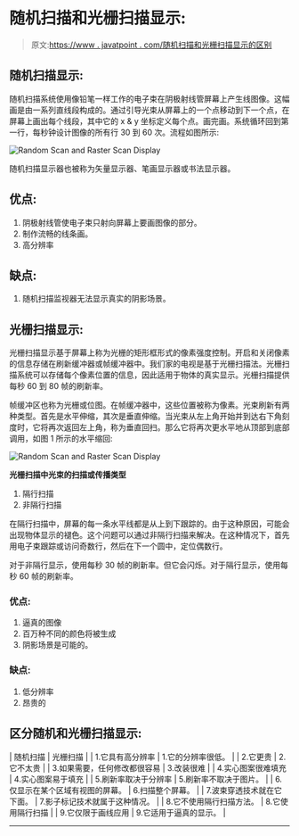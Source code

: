 # 随机扫描和光栅扫描显示:

> 原文:[https://www . javatpoint . com/随机扫描和光栅扫描显示的区别](https://www.javatpoint.com/difference-between-random-scan-and-raster-scan-display)

## 随机扫描显示:

随机扫描系统使用像铅笔一样工作的电子束在阴极射线管屏幕上产生线图像。这幅画是由一系列直线段构成的。通过引导光束从屏幕上的一个点移动到下一个点，在屏幕上画出每个线段，其中它的 x & y 坐标定义每个点。画完画。系统循环回到第一行，每秒钟设计图像的所有行 30 到 60 次。流程如图所示:

![Random Scan and Raster Scan Display](../Images/fab7eeabfb2a774d7eed5831de4151f7.png)

随机扫描显示器也被称为矢量显示器、笔画显示器或书法显示器。

## 优点:

1.  阴极射线管使电子束只射向屏幕上要画图像的部分。
2.  制作流畅的线条画。
3.  高分辨率

## 缺点:

1.  随机扫描监视器无法显示真实的阴影场景。

## 光栅扫描显示:

光栅扫描显示基于屏幕上称为光栅的矩形框形式的像素强度控制。开启和关闭像素的信息存储在刷新缓冲器或帧缓冲器中。我们家的电视是基于光栅扫描法。光栅扫描系统可以存储每个像素位置的信息，因此适用于物体的真实显示。光栅扫描提供每秒 60 到 80 帧的刷新率。

帧缓冲区也称为光栅或位图。在帧缓冲器中，这些位置被称为像素。光束刷新有两种类型。首先是水平伸缩，其次是垂直伸缩。当光束从左上角开始并到达右下角刻度时，它将再次返回左上角，称为垂直回扫。那么它将再次更水平地从顶部到底部调用，如图 1 所示的水平缩回:

![Random Scan and Raster Scan Display](../Images/691703d3a7e42627720d3ca30e49da3b.png)

**光栅扫描中光束的扫描或传播类型**

1.  隔行扫描
2.  非隔行扫描

在隔行扫描中，屏幕的每一条水平线都是从上到下跟踪的。由于这种原因，可能会出现物体显示的褪色。这个问题可以通过非隔行扫描来解决。在这种情况下，首先用电子束跟踪或访问奇数行，然后在下一个圆中，定位偶数行。

对于非隔行显示，使用每秒 30 帧的刷新率。但它会闪烁。对于隔行显示，使用每秒 60 帧的刷新率。

### 优点:

1.  逼真的图像
2.  百万种不同的颜色将被生成
3.  阴影场景是可能的。

### 缺点:

1.  低分辨率
2.  昂贵的

## 区分随机和光栅扫描显示:

| 随机扫描 | 光栅扫描 |
| 1.它具有高分辨率 | 1.它的分辨率很低。 |
| 2.它更贵 | 2.它不太贵 |
| 3.如果需要，任何修改都很容易 | 3.改装很难 |
| 4.实心图案很难填充 | 4.实心图案易于填充 |
| 5.刷新率取决于分辨率 | 5.刷新率不取决于图片。 |
| 6.仅显示在某个区域有视图的屏幕。 | 6.扫描整个屏幕。 |
| 7.波束穿透技术就在它下面。 | 7.影子标记技术就属于这种情况。 |
| 8.它不使用隔行扫描方法。 | 8.它使用隔行扫描 |
| 9.它仅限于画线应用 | 9.它适用于逼真的显示。 |

* * *